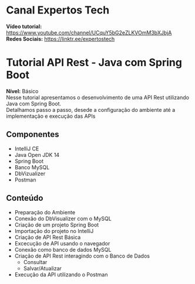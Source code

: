 # Canal Expertos Tech

**Vídeo tutorial:** https://www.youtube.com/channel/UCquY5bG2eZLKVOmM3bXJbjA  
**Redes Sociais:** https://linktr.ee/expertostech  

# Tutorial API Rest - Java com Spring Boot

**Nível:** Básico  
Nesse tutorial apresentamos o desenvolvimento de uma API Rest utilizando Java com Spring Boot.  
Detalhamos passo a passo, desede a configuração do ambiente até a implementação e execução das APIs  

## Componentes
* IntelliJ CE
* Java Open JDK 14
* Spring Boot
* Banco MySQL
* DbVizualizer
* Postman

## Conteúdo
* Preparação do Ambiente
* Conexão do DbVisualizer com o MySQL 
* Criação de um projeto Spring Boot
* Importação do projeto no IntelliJ
* Criação de API Rest Básica
* Excecução de API usando o navegador
* Conexão como banco de dados MySQL
* Criação de API Rest interagindo com o Banco de Dados
  * Consultar
  * Salvar/Atualizar
* Execução da API utilizando o Postman
